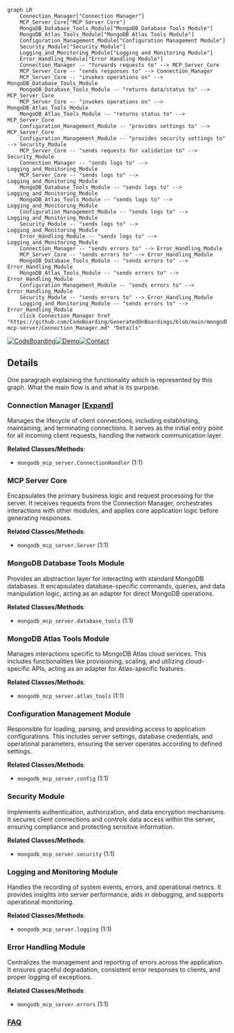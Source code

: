 ```mermaid
graph LR
    Connection_Manager["Connection Manager"]
    MCP_Server_Core["MCP Server Core"]
    MongoDB_Database_Tools_Module["MongoDB Database Tools Module"]
    MongoDB_Atlas_Tools_Module["MongoDB Atlas Tools Module"]
    Configuration_Management_Module["Configuration Management Module"]
    Security_Module["Security Module"]
    Logging_and_Monitoring_Module["Logging and Monitoring Module"]
    Error_Handling_Module["Error Handling Module"]
    Connection_Manager -- "forwards requests to" --> MCP_Server_Core
    MCP_Server_Core -- "sends responses to" --> Connection_Manager
    MCP_Server_Core -- "invokes operations on" --> MongoDB_Database_Tools_Module
    MongoDB_Database_Tools_Module -- "returns data/status to" --> MCP_Server_Core
    MCP_Server_Core -- "invokes operations on" --> MongoDB_Atlas_Tools_Module
    MongoDB_Atlas_Tools_Module -- "returns status to" --> MCP_Server_Core
    Configuration_Management_Module -- "provides settings to" --> MCP_Server_Core
    Configuration_Management_Module -- "provides security settings to" --> Security_Module
    MCP_Server_Core -- "sends requests for validation to" --> Security_Module
    Connection_Manager -- "sends logs to" --> Logging_and_Monitoring_Module
    MCP_Server_Core -- "sends logs to" --> Logging_and_Monitoring_Module
    MongoDB_Database_Tools_Module -- "sends logs to" --> Logging_and_Monitoring_Module
    MongoDB_Atlas_Tools_Module -- "sends logs to" --> Logging_and_Monitoring_Module
    Configuration_Management_Module -- "sends logs to" --> Logging_and_Monitoring_Module
    Security_Module -- "sends logs to" --> Logging_and_Monitoring_Module
    Error_Handling_Module -- "sends logs to" --> Logging_and_Monitoring_Module
    Connection_Manager -- "sends errors to" --> Error_Handling_Module
    MCP_Server_Core -- "sends errors to" --> Error_Handling_Module
    MongoDB_Database_Tools_Module -- "sends errors to" --> Error_Handling_Module
    MongoDB_Atlas_Tools_Module -- "sends errors to" --> Error_Handling_Module
    Configuration_Management_Module -- "sends errors to" --> Error_Handling_Module
    Security_Module -- "sends errors to" --> Error_Handling_Module
    Logging_and_Monitoring_Module -- "sends errors to" --> Error_Handling_Module
    click Connection_Manager href "https://github.com/CodeBoarding/GeneratedOnBoardings/blob/main/mongodb-mcp-server/Connection_Manager.md" "Details"
```

[![CodeBoarding](https://img.shields.io/badge/Generated%20by-CodeBoarding-9cf?style=flat-square)](https://github.com/CodeBoarding/CodeBoarding)[![Demo](https://img.shields.io/badge/Try%20our-Demo-blue?style=flat-square)](https://www.codeboarding.org/demo)[![Contact](https://img.shields.io/badge/Contact%20us%20-%20contact@codeboarding.org-lightgrey?style=flat-square)](mailto:contact@codeboarding.org)

## Details

One paragraph explaining the functionality which is represented by this graph. What the main flow is and what is its purpose.

### Connection Manager [[Expand]](./Connection_Manager.md)
Manages the lifecycle of client connections, including establishing, maintaining, and terminating connections. It serves as the initial entry point for all incoming client requests, handling the network communication layer.


**Related Classes/Methods**:

- `mongodb_mcp_server.ConnectionHandler` (1:1)


### MCP Server Core
Encapsulates the primary business logic and request processing for the server. It receives requests from the Connection Manager, orchestrates interactions with other modules, and applies core application logic before generating responses.


**Related Classes/Methods**:

- `mongodb_mcp_server.Server` (1:1)


### MongoDB Database Tools Module
Provides an abstraction layer for interacting with standard MongoDB databases. It encapsulates database-specific commands, queries, and data manipulation logic, acting as an adapter for direct MongoDB operations.


**Related Classes/Methods**:

- `mongodb_mcp_server.database_tools` (1:1)


### MongoDB Atlas Tools Module
Manages interactions specific to MongoDB Atlas cloud services. This includes functionalities like provisioning, scaling, and utilizing cloud-specific APIs, acting as an adapter for Atlas-specific features.


**Related Classes/Methods**:

- `mongodb_mcp_server.atlas_tools` (1:1)


### Configuration Management Module
Responsible for loading, parsing, and providing access to application configurations. This includes server settings, database credentials, and operational parameters, ensuring the server operates according to defined settings.


**Related Classes/Methods**:

- `mongodb_mcp_server.config` (1:1)


### Security Module
Implements authentication, authorization, and data encryption mechanisms. It secures client connections and controls data access within the server, ensuring compliance and protecting sensitive information.


**Related Classes/Methods**:

- `mongodb_mcp_server.security` (1:1)


### Logging and Monitoring Module
Handles the recording of system events, errors, and operational metrics. It provides insights into server performance, aids in debugging, and supports operational monitoring.


**Related Classes/Methods**:

- `mongodb_mcp_server.logging` (1:1)


### Error Handling Module
Centralizes the management and reporting of errors across the application. It ensures graceful degradation, consistent error responses to clients, and proper logging of exceptions.


**Related Classes/Methods**:

- `mongodb_mcp_server.errors` (1:1)




### [FAQ](https://github.com/CodeBoarding/GeneratedOnBoardings/tree/main?tab=readme-ov-file#faq)